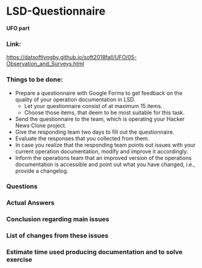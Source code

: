 # LSD-Questionnaire
**UFO part**
### Link:
https://datsoftlyngby.github.io/soft2018fall/UFO/05-Observation_and_Surveys.html

### Things to be done:
- Prepare a questionnaire with Google Forms to get feedback on the quality of your operation documentation in LSD.
    - Let your questionnaire consist of at maximum 15 items.
    - Choose those items, that deem to be most suitable for this task.
- Send the questionnaire to the team, which is operating your Hacker News Clone project.
- Give the responding team two days to fill out the questionnaire.
- Evaluate the responses that you collected from them.
- In case you realize that the responding team points out issues with your current operation documentation, modify and improve it accordingly.
- Inform the operations team that an improved version of the operations documentation is accessible and point out what you have changed, i.e., provide a changelog.

### Questions


### Actual Answers


### Conclusion regarding main issues


### List of changes from these issues


### Estimate time used producing documentation and to solve exercise
